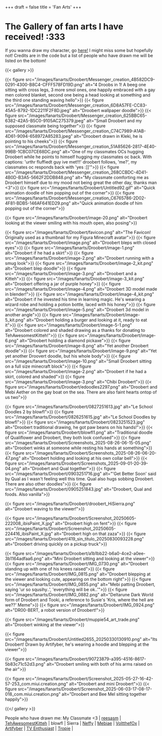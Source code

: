 +++
draft = false
title = 'Fan Arts'
+++
# The Gallery of fan arts I have received! :333
If you wanna draw my character, go [here!](/about/#my-oc-refs) I might miss some but hopefully not!
Credits are in the code but a list of people who have drawn me will be listed on the bottom!

{{< gallery >}}

<!--- classmate -->
{{< figure src="/images/fanarts/Droobert/Messenger_creation_4B582DC9-0291-4300-B8C4-CFFF578FD19D.png" alt="4 Droobs in 1! A beeg one sitting with cross legs, 3 more smol ones, one happily embraced with a gay men colored blanket, second one being a head looking at something and the third one standing waving hello">}}
{{< figure src="/images/fanarts/Droobert/Messenger_creation_6D8A57FE-CC83-45A5-8792-1DC2211F2F8D.jpeg" alt="Droobert wallpaper doodle">}}
{{< figure src="/images/fanarts/Droobert/Messenger_creation_625BBC65-6382-42A5-B5C0-9105AC275379.jpeg" alt="Small Droobert and my supposed classmate being together">}}
{{< figure src="/images/fanarts/Droobert/Messenger_creation_C74C7989-A1AB-4D61-9094-658972A85283.jpeg" alt="Droobert drawn in Kleki, he is pointing to his cheeks">}}
{{< figure src="/images/fanarts/Droobert/Messenger_creation_51A85626-2817-4E40-99BB-1CBC07CE68DC.png" alt="One of my classmates OCs hugging Droobert while he points to himself hugging my classmates oc back. With captions: 'urthr fluffiedt guy ive met!!!' droobert follows, 'me?', my classmates oc responds back with 'yes :]]'">}}
{{< figure src="/images/fanarts/Droobert/Messenger_creation_268CCBDC-4D41-4B0D-B3A5-5662F2DDB848.png" alt="My classmate comforting me as Droobert himself due to my mood not being great the other day, thanks man <3">}}
{{< figure src="/images/fanarts/Droobert/Untitled92.gif" alt="Quick animation doodle of him popping out of the corner">}}
{{< figure src="/images/fanarts/Droobert/Messenger_creation_C6765786-2D02-4F81-BDB5-146AF641ED29.png" alt="Quick animation doodle of him popping out of the corner">}}

<!--- reesasm (https://bsky.app/profile/did:plc:mp3zzxppd5f2flo5awgwk3jo) -->
{{< figure src="/images/fanarts/Droobert/image-20.png" alt="Droobert looking at the viewer smiling with his mouth open, also posing">}}

<!--- tehawesomestkitteh (http://kittehcreations.com/workspace/) -->
{{< figure src="/images/fanarts/Droobert/favicon.png" alt="The Favicon! Originally used as a thumbnail for my Figura Minecraft avatar">}}
{{< figure src="/images/fanarts/Droobert/image.png" alt="Droobert bleps with closed eyes">}}
{{< figure src="/images/fanarts/Droobert/image-1.png" alt="Droobert if he had a skirt">}}
{{< figure src="/images/fanarts/Droobert/image-2.png" alt="Droobert running with a smug look">}}
{{< figure src="/images/fanarts/Droobert/image-2_kit.png" alt="Droobert blep doodle">}}
{{< figure src="/images/fanarts/Droobert/image-3.png" alt="Droobert and a Kitteh">}}
{{< figure src="/images/fanarts/Droobert/image-3_kit.png" alt="Droobert offering a jar of purple honey">}}
{{< figure src="/images/fanarts/Droobert/image-4.png" alt="Droobert 3D model made in blender!">}}
{{< figure src="/images/fanarts/Droobert/image-4_kit.png" alt="Droobert if he invested his time in learning magic. He's wearing a wizard robe and holding a potion bottle, laced with his honey">}}
{{< figure src="/images/fanarts/Droobert/image-5.png" alt="Droobert 3d model in another angle">}}
{{< figure src="/images/fanarts/Droobert/image-5_kit.png" alt="Droobert holding a burger and looking at it, ready to eat it">}}
{{< figure src="/images/fanarts/Droobert/image-5-1.png" alt="Droobert colored and shaded drawing as a thanks for donating to TehAwesomestKitteh!">}}
{{< figure src="/images/fanarts/Droobert/image-6.png" alt="Droobert holding a diamond pickaxe">}}
{{< figure src="/images/fanarts/Droobert/image-8.png" alt="Yet another Droobert doodle">}}
{{< figure src="/images/fanarts/Droobert/image-9.png" alt="Yet yet another Droovert doodle, but his whole body">}}
{{< figure src="/images/fanarts/Droobert/image-10.png" alt="Small Droobert sitting on a full size minecraft block">}}
{{< figure src="/images/fanarts/Droobert/image-2.png" alt="Droobert if he had a skirt, colored and shaded">}}
{{< figure src="/images/fanarts/Droobert/image-3.png" alt="Chibi Droobert">}}
{{< figure src="/images/fanarts/Droobert/edoodles2297.png" alt="Droobert and Mebi Aether on the gay boat on the sea. There are also faint hearts ontop of us two">}}

<!--- blowfl -->
{{< figure src="/images/fanarts/Droobert/0827251613.jpg" alt="Le School Doodles 2 by blowfl">}}
{{< figure src="/images/fanarts/Droobert/0826251615.jpg" alt="Le School Doodles by blowfl">}}
{{< figure src="/images/fanarts/Droobert/0823251523.jpg" alt="Droobert traditional drawing, he got paw beans on his hands!">}}
{{< figure src="/images/fanarts/Droobert/blowfl1.png" alt="Traditional doodle of Qualiflower and Droobert, they both look confused">}}
{{< figure src="/images/fanarts/Droobert/Screenshots_2025-08-26-06-15-05.png" alt="Droobert winks at someone while resting his hands at something">}}
{{< figure src="/images/fanarts/Droobert/Screenshots_2025-08-26-06-20-47.png" alt="Droobert holding and looking at his own collar bell">}}
{{< figure src="/images/fanarts/Droobert/Screenshots_2025-09-01-20-39-04.png" alt="Droobert and Qual together">}}
{{< figure src="/images/fanarts/Droobert/0903251716.jpg" alt="'Get Better Soon' said by Qual as I wasn't feeling well this time. Qual also hugs sobbing Droobert. There are also other doodles">}}
{{< figure src="/images/fanarts/Droobert/0905251843.jpg" alt="Droobert, Qual and foods. Also vanilla">}}

<!--- Sierra -->
{{< figure src="/images/fanarts/Droobert/droobert_HiSierra.png" alt="Droobert waving to the viewer!">}}

<!--- Neffy (https://bsky.app/profile/did:plc:a573b2gdfrsugwfiymlr3cei) -->
{{< figure src="/images/fanarts/Droobert/Screenshot_20250605-222008_ibisPaint_X.jpg" alt="Droobert high on fent">}}
{{< figure src="/images/fanarts/Droobert/Screenshot_20250605-224416_ibisPaint_X.jpg" alt="Droobert high on that zaza">}}
{{< figure src="/images/fanarts/Droobert/419_sin_titulo_20250830093228.png" alt="Droobert driving quickly on a pickup truck">}}

<!--- Mebiae (https://bsky.app/profile/mebiae.bsky.social)-->
{{< figure src="/images/fanarts/Droobert/a1b1bb22-b6a0-4ce2-a0ee-3b1164adfaa6.png" alt="Mini Droobert sitting and looking at the viewer">}}
{{< figure src="/images/fanarts/Droobert/IMG_0730.png" alt="Droobert standing up with one of his knees raised">}}
{{< figure src="/images/fanarts/Droobert/IMG_0815.png" alt="Droobert blepping at the viewer and looking cute, appearing on the bottom right">}}
{{< figure src="/images/fanarts/Droobert/IMG_0855.png" alt="Mebi patting Droobert, saying 'ur so squsihy..', 'everything will be ok..'">}}
{{< figure src="/images/fanarts/Droobert/IMG_0882.png" alt="Deltarune Dark World form of Droobert and Tooki, a reference to Susie's 'Kris, where the hell are we??' Meme">}}
{{< figure src="/images/fanarts/Droobert/IMG_0924.png" alt="DR00-BERT, a robot version of Droobert!">}}

<!--- VoltthefOx (https://bsky.app/profile/voltdrawssomestuff.bsky.social) -->
{{< figure src="/images/fanarts/Droobert/muppie54_art_trade.png" alt="Droobert winking at the viewer">}}

<!--- Artifyber (https://bsky.app/profile/artifyber.xyz) -->
{{< figure src="/images/fanarts/Droobert/Untitled2655_20250330130910.png" alt="Its Droobert! Drawn by Artifyber, he's wearing a hoodie and blepping at the viewer">}}

<!--- TV Enthusiast (https://bsky.app/profile/sillytventhusiast.bsky.social) -->
{{< figure src="/images/fanarts/Droobert/90723879-a395-4516-8617-5b83c71c52d3.png" alt="Droobert smiling with both of his arms raised on the air">}}

<!--- Tropie (https://bsky.app/profile/did:plc:bnyd2mpexdpydrd7fcya3yk7) -->
{{< figure src="/images/fanarts/Droobert/Screenshot_2025-05-27-16-42-57-253_com.miui.creation.png" alt="Droobert and mini Droobert">}}
{{< figure src="/images/fanarts/Droobert/Screenshot_2025-06-03-17-08-17-018_com.miui.creation.png" alt="Droobert and Bee Mel sitting together happily">}}

{{</ gallery >}}

People who have drawn me: 
My Classmate <3 |
[reesasm](https://bsky.app/profile/did:plc:mp3zzxppd5f2flo5awgwk3jo) |
[TehAwesomestKitteh](http://kittehcreations.com/workspace/) |
blowfl |
Sierra |
[Neffy](https://bsky.app/profile/did:plc:a573b2gdfrsugwfiymlr3cei) |
[Mebiae](https://bsky.app/profile/mebiae.bsky.social) |
[VoltthefOx](https://bsky.app/profile/voltdrawssomestuff.bsky.social) |
[Artifyber](https://bsky.app/profile/artifyber.xyz) |
[TV Enthusiast](https://bsky.app/profile/sillytventhusiast.bsky.social) |
[Tropie](https://bsky.app/profile/did:plc:bnyd2mpexdpydrd7fcya3yk7) |
